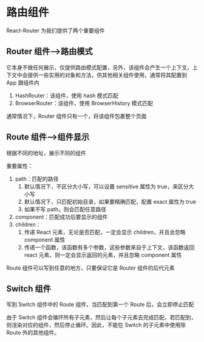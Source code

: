 # 路由组件

React-Router 为我们提供了两个重要组件

## Router 组件-->路由模式

它本身不做任何展示，仅提供路由模式配置，另外，该组件会产生一个上下文，上下文中会提供一些实用的对象和方法，供其他相关组件使用，通常将其配置到 App 跟组件内

1. HashRouter：该组件，使用 hash 模式匹配
2. BrowserRouter：该组件，使用 BrowserHistory 模式匹配

通常情况下，Router 组件只有一个，将该组件包裹整个页面

## Route 组件-->组件显示

根据不同的地址，展示不同的组件

重要属性：

1. path：匹配的路径
   1. 默认情况下，不区分大小写，可以设置 sensitive 属性为 true，来区分大小写
   2. 默认情况下，只匹配初始目录，如果要精确匹配，配置 exact 属性为 true
   3. 如果不写 path，则会匹配任意路径
2. component：匹配成功后要显示的组件
3. children：
   1. 传递 React 元素，无论是否匹配，一定会显示 children，并且会忽略 component 属性
   2. 传递一个函数，该函数有多个参数，这些参数来自于上下文，该函数返回 react 元素，则一定会显示返回的元素，并且忽略 component 属性

Route 组件可以写到任意的地方，只要保证它是 Router 组件的后代元素

## Switch 组件

写到 Switch 组件中的 Route 组件，当匹配到第一个 Route 后，会立即停止匹配

由于 Switch 组件会循环所有子元素，然后让每个子元素去完成匹配，若匹配到，则渲染对应的组件，然后停止循环。因此，不能在 Switch 的子元素中使用除 Route 外的其他组件。
